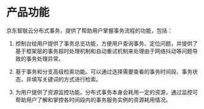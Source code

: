 # 产品功能

京东智联云分布式事务，提供了帮助用户掌握事务流程的功能，包括：

1. 控制台给用户提供了事务总览功能，方便用户查询事务、定位问题，并提供了基于框架层的事务超时处理机制和自动重试机制来处理由于网络抖动等问题导致的事务处理异常。

2. 基于事务和分支高级检索功能。可以通过选择需要查看的事务时间段、事务状态，并填写关键词的方式进行检索。

3. 为用户提供了资源监控功能。分布式事务本身会耗用一定的资源，通过监控可帮助用户了解和掌控各时间段内的事务服务实例的资源耗用情况。
